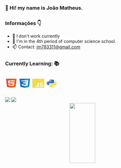 ### 👋 Hi! my name is João Matheus.

##

### **Informações** 👇  

- 🔭 I don't work currently
- 🌱 I'm in the 4th period of computer science school.
- 📫 Contact: jm783311@gmail.com

##

### **Currently Learning:** 📚

<div style="display: inline_block"><br>
  <img align="center" alt="Rafa-HTML" height="30" width="40" src="https://raw.githubusercontent.com/devicons/devicon/master/icons/html5/html5-original.svg">
  <img align="center" alt="Rafa-CSS" height="30" width="40" src="https://raw.githubusercontent.com/devicons/devicon/master/icons/css3/css3-original.svg">
  <img align="center" alt="Rafa-Js" height="30" width="40" src="https://raw.githubusercontent.com/devicons/devicon/master/icons/javascript/javascript-plain.svg">
  <img align="center" alt="Rafa-Python" height="30" width="40" src="https://raw.githubusercontent.com/devicons/devicon/master/icons/python/python-original.svg">
</div>

##

<div> 
  <a href = "mailto:jm783311@gmail.com"><img src="https://img.shields.io/badge/-Gmail-%23333?style=for-the-badge&logo=gmail&logoColor=white" target="_blank"></a>
  <a href="https://www.linkedin.com/in/joão-matheus-a5ab27246/" target="_blank"><img src="https://img.shields.io/badge/-LinkedIn-%230077B5?style=for-the-badge&logo=linkedin&logoColor=white" target="_blank"></a> 

</div>

<div align="center">  
  <img width="41%" height="195px" src="https://github-readme-stats.vercel.app/api/top-langs/?username=Rxjomax&layout=compact&hide_border=true&title_color=00bfbf&text_color=00bfbf&bg_color=0d1117" />
</div>
